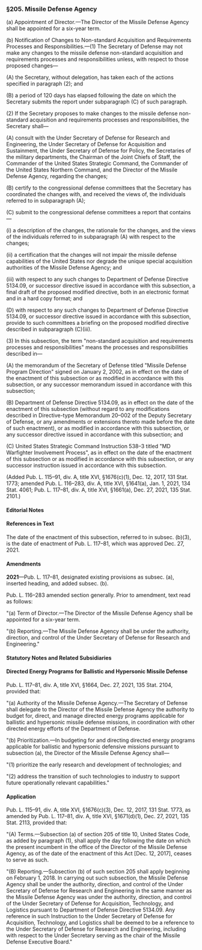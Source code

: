 ### §205. Missile Defense Agency ###

(a) Appointment of Director.—The Director of the Missile Defense Agency shall be appointed for a six-year term.

(b) Notification of Changes to Non-standard Acquisition and Requirements Processes and Responsibilities.—(1) The Secretary of Defense may not make any changes to the missile defense non-standard acquisition and requirements processes and responsibilities unless, with respect to those proposed changes—

(A) the Secretary, without delegation, has taken each of the actions specified in paragraph (2); and

(B) a period of 120 days has elapsed following the date on which the Secretary submits the report under subparagraph (C) of such paragraph.

(2) If the Secretary proposes to make changes to the missile defense non-standard acquisition and requirements processes and responsibilities, the Secretary shall—

(A) consult with the Under Secretary of Defense for Research and Engineering, the Under Secretary of Defense for Acquisition and Sustainment, the Under Secretary of Defense for Policy, the Secretaries of the military departments, the Chairman of the Joint Chiefs of Staff, the Commander of the United States Strategic Command, the Commander of the United States Northern Command, and the Director of the Missile Defense Agency, regarding the changes;

(B) certify to the congressional defense committees that the Secretary has coordinated the changes with, and received the views of, the individuals referred to in subparagraph (A);

(C) submit to the congressional defense committees a report that contains—

(i) a description of the changes, the rationale for the changes, and the views of the individuals referred to in subparagraph (A) with respect to the changes;

(ii) a certification that the changes will not impair the missile defense capabilities of the United States nor degrade the unique special acquisition authorities of the Missile Defense Agency; and

(iii) with respect to any such changes to Department of Defense Directive 5134.09, or successor directive issued in accordance with this subsection, a final draft of the proposed modified directive, both in an electronic format and in a hard copy format; and

(D) with respect to any such changes to Department of Defense Directive 5134.09, or successor directive issued in accordance with this subsection, provide to such committees a briefing on the proposed modified directive described in subparagraph (C)(iii).

(3) In this subsection, the term "non-standard acquisition and requirements processes and responsibilities" means the processes and responsibilities described in—

(A) the memorandum of the Secretary of Defense titled "Missile Defense Program Direction" signed on January 2, 2002, as in effect on the date of the enactment of this subsection or as modified in accordance with this subsection, or any successor memorandum issued in accordance with this subsection;

(B) Department of Defense Directive 5134.09, as in effect on the date of the enactment of this subsection (without regard to any modifications described in Directive-type Memorandum 20–002 of the Deputy Secretary of Defense, or any amendments or extensions thereto made before the date of such enactment), or as modified in accordance with this subsection, or any successor directive issued in accordance with this subsection; and

(C) United States Strategic Command Instruction 538–3 titled "MD Warfighter Involvement Process", as in effect on the date of the enactment of this subsection or as modified in accordance with this subsection, or any successor instruction issued in accordance with this subsection.

(Added Pub. L. 115–91, div. A, title XVI, §1676(c)(1), Dec. 12, 2017, 131 Stat. 1773; amended Pub. L. 116–283, div. A, title XVI, §1641(a), Jan. 1, 2021, 134 Stat. 4061; Pub. L. 117–81, div. A, title XVI, §1661(a), Dec. 27, 2021, 135 Stat. 2101.)

#### **Editorial Notes** ####

#### References in Text ####

The date of the enactment of this subsection, referred to in subsec. (b)(3), is the date of enactment of Pub. L. 117–81, which was approved Dec. 27, 2021.

#### Amendments ####

**2021**—Pub. L. 117–81, designated existing provisions as subsec. (a), inserted heading, and added subsec. (b).

Pub. L. 116–283 amended section generally. Prior to amendment, text read as follows:

"(a) Term of Director.—The Director of the Missile Defense Agency shall be appointed for a six-year term.

"(b) Reporting.—The Missile Defense Agency shall be under the authority, direction, and control of the Under Secretary of Defense for Research and Engineering."

#### **Statutory Notes and Related Subsidiaries** ####

#### Directed Energy Programs for Ballistic and Hypersonic Missile Defense ####

Pub. L. 117–81, div. A, title XVI, §1664, Dec. 27, 2021, 135 Stat. 2104, provided that:

"(a) Authority of the Missile Defense Agency.—The Secretary of Defense shall delegate to the Director of the Missile Defense Agency the authority to budget for, direct, and manage directed energy programs applicable for ballistic and hypersonic missile defense missions, in coordination with other directed energy efforts of the Department of Defense.

"(b) Prioritization.—In budgeting for and directing directed energy programs applicable for ballistic and hypersonic defensive missions pursuant to subsection (a), the Director of the Missile Defense Agency shall—

"(1) prioritize the early research and development of technologies; and

"(2) address the transition of such technologies to industry to support future operationally relevant capabilities."

#### Application ####

Pub. L. 115–91, div. A, title XVI, §1676(c)(3), Dec. 12, 2017, 131 Stat. 1773, as amended by Pub. L. 117–81, div. A, title XVI, §1671(d)(1), Dec. 27, 2021, 135 Stat. 2113, provided that:

"(A) Terms.—Subsection (a) of section 205 of title 10, United States Code, as added by paragraph (1), shall apply the day following the date on which the present incumbent in the office of the Director of the Missile Defense Agency, as of the date of the enactment of this Act [Dec. 12, 2017], ceases to serve as such.

"(B) Reporting.—Subsection (b) of such section 205 shall apply beginning on February 1, 2018. In carrying out such subsection, the Missile Defense Agency shall be under the authority, direction, and control of the Under Secretary of Defense for Research and Engineering in the same manner as the Missile Defense Agency was under the authority, direction, and control of the Under Secretary of Defense for Acquisition, Technology, and Logistics pursuant to Department of Defense Directive 5134.09. Any reference in such Instruction to the Under Secretary of Defense for Acquisition, Technology, and Logistics shall be deemed to be a reference to the Under Secretary of Defense for Research and Engineering, including with respect to the Under Secretary serving as the chair of the Missile Defense Executive Board."